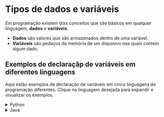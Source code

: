 # Tipos de dados e variáveis
Em programação existem dois conceitos que são básicos em qualquer linguagem, **dados** e **variáveis**.

* **Dados** são valores que são armazenados dentro de uma variável.
* **Variáveis** são pedaços da memória de um disposivo nas quais contém algum dado.

## Exemplos de declaraçãp de variáveis em diferentes linguagens

Aqui estão exemplos de declaração de variáveis em cinco linguagens de programação diferentes. Clique na linguagem desejada para expandir e visualizar os exemplos.

<details>
    <summary>Python</summary>
    ~~~python
    numero = 10     # Número inteiro
    nome = "Alice"  # String
    preco = 9.99    # Número decimal (float)
    ativo = true    # Booleano
    ~~~
</details>
<details>
    <summary>Java</summary>
    ~~~java
    int numero = 10;        // Número inteiro
    String nome = "Alice";  // String
    double preco = 9.99;    // Número decimal (double)
    boolean ativo = true;   // Booleano
    ~~~
</details>